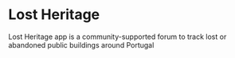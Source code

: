 # Lost Heritage

Lost Heritage app is a community-supported forum to track lost or abandoned public buildings around Portugal

